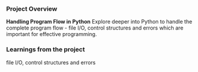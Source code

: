 ### Project Overview

 **Handling Program Flow in Python**
Explore deeper into Python to handle the complete program flow - file I/O, control structures and errors which are important for effective programming.


### Learnings from the project

 file I/O, control structures and errors


